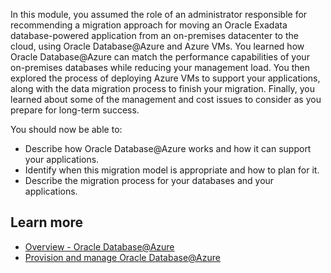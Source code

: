 In this module, you assumed the role of an administrator responsible for recommending a migration approach for moving an Oracle Exadata database-powered application from an on-premises datacenter to the cloud, using Oracle Database@Azure and Azure VMs. You learned how Oracle Database@Azure can match the performance capabilities of your on-premises databases while reducing your management load. You then explored the process of deploying Azure VMs to support your applications, along with the data migration process to finish your migration. Finally, you learned about some of the management and cost issues to consider as you prepare for long-term success. 

You should now be able to:
- Describe how Oracle Database@Azure works and how it can support your applications.
- Identify when this migration model is appropriate and how to plan for it.
- Describe the migration process for your databases and your applications.

## Learn more

- [Overview - Oracle Database@Azure](/azure/oracle/oracle-db/database-overview)
- [Provision and manage Oracle Database@Azure](/azure/oracle/oracle-db/provision-oracle-database)
